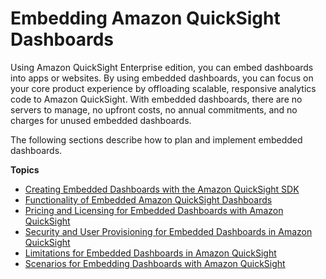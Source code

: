 # Embedding Amazon QuickSight Dashboards<a name="embedding-dashboards"></a>

Using Amazon QuickSight Enterprise edition, you can embed dashboards into apps or websites\. By using embedded dashboards, you can focus on your core product experience by offloading scalable, responsive analytics code to Amazon QuickSight\. With embedded dashboards, there are no servers to manage, no upfront costs, no annual commitments, and no charges for unused embedded dashboards\. 

The following sections describe how to plan and implement embedded dashboards\. 

**Topics**
+ [Creating Embedded Dashboards with the Amazon QuickSight SDK](embedded-dashboards-setup.md)
+ [Functionality of Embedded Amazon QuickSight Dashboards](embedded-dashboards-functionality.md)
+ [Pricing and Licensing for Embedded Dashboards with Amazon QuickSight](embedded-dashboards-pricing-and-licensing.md)
+ [Security and User Provisioning for Embedded Dashboards in Amazon QuickSight](embedded-dashboards-security.md)
+ [Limitations for Embedded Dashboards in Amazon QuickSight](embedded-dashboards-limitations.md)
+ [Scenarios for Embedding Dashboards with Amazon QuickSight](embedded-dashboards-scenarios.md)